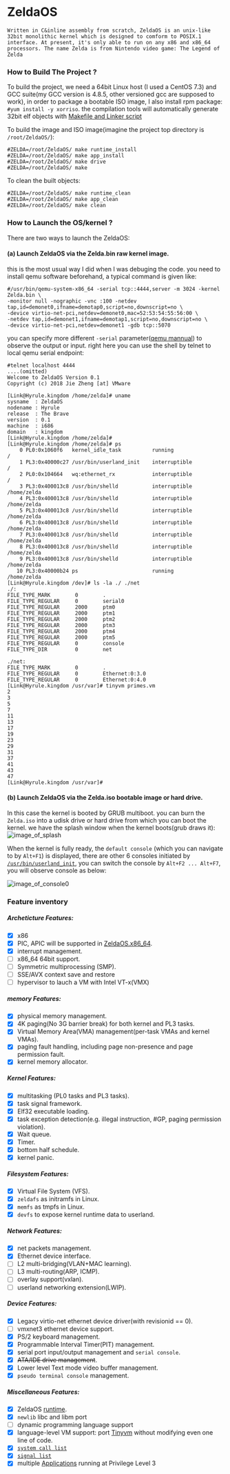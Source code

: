 #  ZeldaOS 

`Written in C&inline assembly from scratch, ZeldaOS is an unix-like 32bit monolithic kernel which is designed to comform to POSIX.1 interface. At present, it's only able to run on any x86 and x86_64 processors. The name Zelda is from Nintendo video game: The Legend of Zelda`

### How to Build The Project ?
To build the project, we need a 64bit Linux host (I used a CentOS 7.3) and GCC suite(my GCC version is 4.8.5, other versioned gcc are supposed to work), in order to  package a bootable ISO image, I also install rpm package: `#yum install -y xorriso`. the compilation tools will automatically generate 32bit elf objects with [Makefile and Linker script](https://github.com/chillancezen/ZeldaOS/tree/master/mk)


To build the image and ISO image(imagine the project top directory is `/root/ZeldaOS/`):
```
#ZELDA=/root/ZeldaOS/ make runtime_install
#ZELDA=/root/ZeldaOS/ make app_install
#ZELDA=/root/ZeldaOS/ make drive
#ZELDA=/root/ZeldaOS/ make
```
To clean the built objects:
```
#ZELDA=/root/ZeldaOS/ make runtime_clean
#ZELDA=/root/ZeldaOS/ make app_clean
#ZELDA=/root/ZeldaOS/ make clean
```

### How to Launch the OS/kernel ?
There are two ways to launch the ZeldaOS: 
#### (a) Launch ZeldaOS via the Zelda.bin raw kernel image.
this is the most usual way I did when I was debuging the code. you need to install qemu software beforehand, a typical command is given like:
```
#/usr/bin/qemu-system-x86_64 -serial tcp::4444,server -m 3024 -kernel Zelda.bin \
-monitor null -nographic -vnc :100 -netdev tap,id=demonet0,ifname=demotap0,script=no,downscript=no \
-device virtio-net-pci,netdev=demonet0,mac=52:53:54:55:56:00 \
-netdev tap,id=demonet1,ifname=demotap1,script=no,downscript=no \
-device virtio-net-pci,netdev=demonet1 -gdb tcp::5070
```
you can specify more different `-serial` parameter([qemu mannual](https://manpages.debian.org/testing/qemu-system-x86/qemu-system-x86_64.1.en.html)) to observe the output or input. right here you can use the shell by telnet to local qemu serial endpoint:
```
#telnet localhost 4444
....(omitted)
Welcome to ZeldaOS Version 0.1
Copyright (c) 2018 Jie Zheng [at] VMware

[Link@Hyrule.kingdom /home/zelda]# uname
sysname  : ZeldaOS
nodename : Hyrule
release  : The Brave
version  : 0.1
machine  : i686
domain   : kingdom
[Link@Hyrule.kingdom /home/zelda]#
[Link@Hyrule.kingdom /home/zelda]# ps
    0 PL0:0x1060f6   kernel_idle_task          running                   /
    1 PL3:0x40000c27 /usr/bin/userland_init    interruptible             /
    2 PL0:0x104664   wq:ethernet_rx            interruptible             /
    3 PL3:0x400013c8 /usr/bin/shelld           interruptible             /home/zelda
    4 PL3:0x400013c8 /usr/bin/shelld           interruptible             /home/zelda
    5 PL3:0x400013c8 /usr/bin/shelld           interruptible             /home/zelda
    6 PL3:0x400013c8 /usr/bin/shelld           interruptible             /home/zelda
    7 PL3:0x400013c8 /usr/bin/shelld           interruptible             /home/zelda
    8 PL3:0x400013c8 /usr/bin/shelld           interruptible             /home/zelda
    9 PL3:0x400013c8 /usr/bin/shelld           interruptible             /home/zelda
   10 PL3:0x40000b24 ps                        running                   /home/zelda
[Link@Hyrule.kingdom /dev]# ls -la ./ ./net
./:
FILE_TYPE_MARK        0        .
FILE_TYPE_REGULAR     0        serial0
FILE_TYPE_REGULAR     2000     ptm0
FILE_TYPE_REGULAR     2000     ptm1
FILE_TYPE_REGULAR     2000     ptm2
FILE_TYPE_REGULAR     2000     ptm3
FILE_TYPE_REGULAR     2000     ptm4
FILE_TYPE_REGULAR     2000     ptm5
FILE_TYPE_REGULAR     0        console
FILE_TYPE_DIR         0        net

./net:
FILE_TYPE_MARK        0        .
FILE_TYPE_REGULAR     0        Ethernet:0:3.0
FILE_TYPE_REGULAR     0        Ethernet:0:4.0
[Link@Hyrule.kingdom /usr/var]# tinyvm primes.vm
2
3
5
7
11
13
17
19
23
29
31
37
41
43
47
[Link@Hyrule.kingdom /usr/var]# 
```
#### (b) Launch ZeldaOS via the Zelda.iso bootable image or hard drive.
In this case the kernel is booted by GRUB multiboot. you can burn the `Zelda.iso` into a udisk drive or hard drive from which you can boot the kernel.
we have the splash window when the kernel boots(grub draws it):
![image_of_splash](https://raw.githubusercontent.com/chillancezen/DEPRECATED-misc/master/image/zelda_os_splash.png)

When the kernel is fully ready, the `default console` (which you can navigate to by `Alt+F1`) is displayed, there are other 6  consoles initiated by [`/usr/bin/userland_init`](https://github.com/chillancezen/ZeldaOS/blob/master/application/userland_init/etc/userland.init), you can switch the console by `Alt+F2 ... Alt+F7`, you will observe console as below:

![image_of_console0](https://raw.githubusercontent.com/chillancezen/DEPRECATED-misc/master/image/zelda_os_console0.png)

### Feature inventory

##### Archeticture Features:
- [X] x86
- [X] PIC, APIC will be supported in [ZeldaOS.x86_64](https://github.com/chillancezen/ZeldaOS.x86_64).
- [X] interrupt management.
- [ ] x86_64 64bit support.
- [ ] Symmetric multiprocessing (SMP).
- [ ] SSE/AVX context save and restore
- [ ] hypervisor to lauch a VM with Intel VT-x(VMX)
##### memory Features:
- [X] physical memory management.
- [X] 4K paging(No 3G barrier break) for both kernel and PL3 tasks.
- [X] Virtual Memory Area(VMA) management(per-task VMAs and kernel VMAs).
- [X] paging fault handling, including page non-presence and page permission fault.
- [X] kernel memory allocator.
##### Kernel Features:
- [X] multitasking (PL0 tasks and PL3 tasks).
- [X] task signal framework.
- [X] Elf32 executable loading.
- [X] task exception detection(e.g. illegal instruction, #GP, paging permission violation).
- [X] Wait queue.
- [X] Timer.
- [X] bottom half schedule.
- [X] kernel panic.
##### Filesystem Features:
- [X] Virtual File System (VFS).
- [X] `zeldafs` as initramfs in Linux.
- [X] `memfs` as tmpfs in Linux.
- [X] `devfs` to expose kernel runtime data to userland.
##### Network Features:
- [X] net packets management.
- [X] Ethernet device interface.
- [ ] L2 multi-bridging(VLAN+MAC learning).
- [ ] L3 multi-routing(ARP, ICMP).
- [ ] overlay support(vxlan).
- [ ] userland networking extension(LWIP).
##### Device Features:
- [X] Legacy virtio-net ethernet device driver(with revisionid == 0).
- [ ] vmxnet3 ethernet device support.
- [X] PS/2 keyboard management.
- [X] Programmable Interval Timer(PIT) management.
- [X] serial port input/output management and `serial console`.
- [x] ~~ATA/IDE drive management~~.
- [x] Lower level Text mode video buffer management.
- [x] `pseudo terminal console` management.
##### Miscellaneous Features:
- [X] ZeldaOS [runtime](https://github.com/chillancezen/ZeldaOS/tree/master/runtime).
- [X] `newlib` libc and libm port
- [ ] dynamic programming language support
- [X] language-level VM support: port [Tinyvm](https://github.com/jakogut/tinyvm) without modifying even one line of code.
- [X] [`system call list`](https://github.com/chillancezen/ZeldaOS/blob/master/runtime/syscall_inventory0.c)
- [X] [`signal list`](https://github.com/chillancezen/ZeldaOS/blob/master/kernel/include/zelda_posix.h)
- [X] multiple [Applications](https://github.com/chillancezen/ZeldaOS/tree/master/application) running at Privilege Level 3
